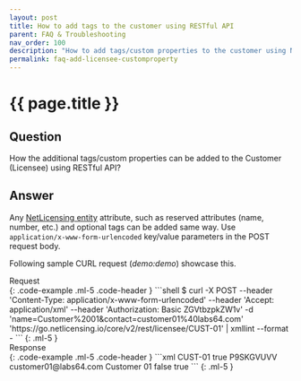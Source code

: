 ```yaml
---
layout: post
title: How to add tags to the customer using RESTful API
parent: FAQ & Troubleshooting
nav_order: 100
description: "How to add tags/custom properties to the customer using NetLicensing RESTful API"
permalink: faq-add-licensee-customproperty
---
```


{{ page.title }}
=============

## Question

How the additional tags/custom properties can be added to the Customer (Licensee) using RESTful API?

## Answer

Any [NetLicensing entity](object-model) attribute, such as reserved attributes (name, number, etc.) and optional tags can be added same way.
Use `application/x-www-form-urlencoded` key/value parameters in the POST request body.

Following sample CURL request (*demo:demo*) showcase this.

<div>Request</div>
{: .code-example .ml-5 .code-header }
```shell
$ curl -X POST --header 'Content-Type: application/x-www-form-urlencoded' --header 'Accept: application/xml' --header 'Authorization: Basic ZGVtbzpkZW1v' -d 'name=Customer%2001&contact=customer01%40labs64.com' 'https://go.netlicensing.io/core/v2/rest/licensee/CUST-01' | xmllint --format -
```
{: .ml-5 }

<div>Response</div>
{: .code-example .ml-5 .code-header }
```xml
<?xml version="1.0" encoding="UTF-8" standalone="yes"?>
<ns2:netlicensing xmlns="http://www.w3.org/2000/09/xmldsig#" xmlns:ns2="http://netlicensing.labs64.com/schema/context">
  <ns2:infos/>
  <ns2:items>
    <ns2:item type="Licensee">
      <ns2:property name="number">CUST-01</ns2:property>
      <ns2:property name="active">true</ns2:property>
      <ns2:property name="productNumber">P9SKGVUVV</ns2:property>
      <ns2:property name="contact">customer01@labs64.com</ns2:property>
      <ns2:property name="name">Customer 01</ns2:property>
      <ns2:property name="markedForTransfer">false</ns2:property>
      <ns2:property name="inUse">true</ns2:property>
    </ns2:item>
  </ns2:items>
</ns2:netlicensing>
```
{: .ml-5 }
